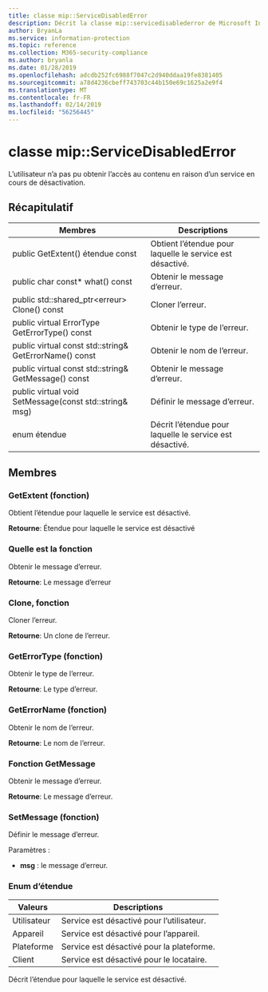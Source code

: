 ```yaml
---
title: classe mip::ServiceDisabledError
description: Décrit la classe mip::servicedisablederror de Microsoft Information Protection (MIP) SDK.
author: BryanLa
ms.service: information-protection
ms.topic: reference
ms.collection: M365-security-compliance
ms.author: bryanla
ms.date: 01/28/2019
ms.openlocfilehash: adcdb252fc6988f7047c2d940ddaa19fe8381405
ms.sourcegitcommit: a78d4236cbeff743703c44b150e69c1625a2e9f4
ms.translationtype: MT
ms.contentlocale: fr-FR
ms.lasthandoff: 02/14/2019
ms.locfileid: "56256445"
---
```

# <a name="class-mipservicedisablederror"></a>classe mip::ServiceDisabledError 
L’utilisateur n’a pas pu obtenir l’accès au contenu en raison d’un service en cours de désactivation.
  
## <a name="summary"></a>Récapitulatif
 Membres                        | Descriptions                                
--------------------------------|---------------------------------------------
public GetExtent() étendue const  |  Obtient l’étendue pour laquelle le service est désactivé.
public char const* what() const  |  Obtenir le message d’erreur.
public std::shared_ptr\<erreur\> Clone() const  |  Cloner l’erreur.
public virtual ErrorType GetErrorType() const  |  Obtenir le type de l’erreur.
public virtual const std::string& GetErrorName() const  |  Obtenir le nom de l’erreur.
public virtual const std::string& GetMessage() const  |  Obtenir le message d’erreur.
public virtual void SetMessage(const std::string& msg)  |  Définir le message d’erreur.
enum étendue  |  Décrit l’étendue pour laquelle le service est désactivé.
  
## <a name="members"></a>Membres
  
### <a name="getextent-function"></a>GetExtent (fonction)
Obtient l’étendue pour laquelle le service est désactivé.

  
**Retourne**: Étendue pour laquelle le service est désactivé
  
### <a name="what-function"></a>Quelle est la fonction
Obtenir le message d’erreur.

  
**Retourne**: Le message d’erreur
  
### <a name="clone-function"></a>Clone, fonction
Cloner l’erreur.

  
**Retourne**: Un clone de l’erreur.
  
### <a name="geterrortype-function"></a>GetErrorType (fonction)
Obtenir le type de l’erreur.

  
**Retourne**: Le type d’erreur.
  
### <a name="geterrorname-function"></a>GetErrorName (fonction)
Obtenir le nom de l’erreur.

  
**Retourne**: Le nom de l’erreur.
  
### <a name="getmessage-function"></a>Fonction GetMessage
Obtenir le message d’erreur.

  
**Retourne**: Le message d’erreur.
  
### <a name="setmessage-function"></a>SetMessage (fonction)
Définir le message d’erreur.

Paramètres :  
* **msg** : le message d’erreur.


  
### <a name="extent-enum"></a>Enum d’étendue
 Valeurs                         | Descriptions                                
--------------------------------|---------------------------------------------
Utilisateur            | Service est désactivé pour l’utilisateur.
Appareil            | Service est désactivé pour l’appareil.
Plateforme            | Service est désactivé pour la plateforme.
Client            | Service est désactivé pour le locataire.
Décrit l’étendue pour laquelle le service est désactivé.
